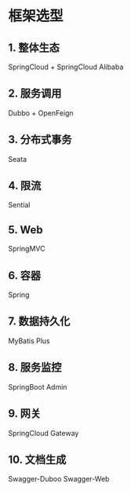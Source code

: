 # 框架选型

## 1. 整体生态

SpringCloud + SpringCloud Alibaba

## 2. 服务调用

Dubbo + OpenFeign

## 3. 分布式事务

Seata

## 4. 限流

Sential

## 5. Web

SpringMVC

## 6. 容器

Spring

## 7. 数据持久化

MyBatis Plus

## 8. 服务监控

SpringBoot Admin

## 9. 网关

SpringCloud Gateway

## 10. 文档生成

Swagger-Duboo  Swagger-Web